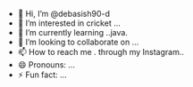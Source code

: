 - 👋 Hi, I’m @debasish90-d
- 👀 I’m interested in cricket ...
- 🌱 I’m currently learning ..java.
- 💞️ I’m looking to collaborate on ...
- 📫 How to reach me . through my Instagram..
- 😄 Pronouns: ...
- ⚡ Fun fact: ...

<!---
debasish90-d/debasish90-d is a ✨ special ✨ repository because its `README.md` (this file) appears on your GitHub profile.
You can click the Preview link to take a look at your changes.
--->
